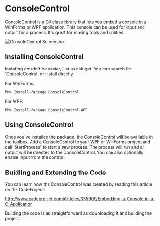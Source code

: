 ConsoleControl
==============

ConsoleControl is a C# class library that lets you embed a console in a WinForms or WPF application. This console can be used for input and output for a process. It's great for making tools and utilities.


![ConsoleControl Screenshot](https://github.com/dwmkerr/consolecontrol/blob/master/Assets/screenshot.png?raw=true "ConsoleControl Screenshot")

Installing ConsoleControl
-------------------------

Installing couldn't be easier, just use Nuget. You can search for 'ConsoleControl' or install directly.

For WinForms:

````
PM> Install-Package ConsoleControl
````

For WPF:

````
PM> Install-Package ConsoleControl.WPF
````

Using ConsoleControl
--------------------

Once you've installed the package, the ConsoleControl will be available in the toolbox. Add a ConsoleControl to your WPF or WinForms project and call 'StartProcess' to start a new process. The process will run and all output will be directed to the ConsoleControl. You can also optionally enable input from the control.

Buidling and Extending the Code
-------------------------------

You can learn how the ConsoleControl was created by reading this article on the CodeProject:

http://www.codeproject.com/Articles/335909/Embedding-a-Console-in-a-C-Application

Building the code is as straightforward as downloading it and building the project.
